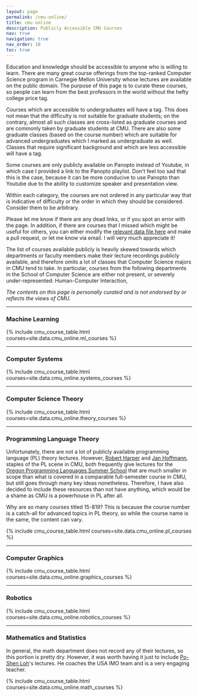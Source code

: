 ```yaml
---
layout: page
permalink: /cmu-online/
title: cmu online
description: Publicly Accessible CMU Courses
nav: true
navigation: true
nav_order: 10
toc: true
---
```

Education and knowledge should be accessible to anyone who is willing to learn.
There are many great course offerings from the top-ranked Computer Science
program in Carnegie Mellon University whose lectures are available on the public
domain. The purpose of this page is to curate these courses, so people can learn
from the best professors in the world without the hefty college price tag.

Courses which are accessible to undergraduates will have a
<span class="badge rounded-pill undergraduate"> </span> tag.
This does not mean that the difficulty is not suitable for graduate students;
on the contrary, almost all such classes are cross-listed as graduate courses
and are commonly taken by graduate students at CMU. There are also some
graduate classes (based on the course number) which are suitable for advanced
undergraduates which I marked as undergraduate as well.
Classes that require significant background and which are less accessible will
have a <span class="badge rounded-pill graduate"> </span> tag.

Some courses are only publicly available on Panopto instead of Youtube, in which
case I provided a link to the Panopto playlist. Don't feel too sad that this is
the case, because it can be more conducive to use Panopto than Youtube due to
the ability to customize speaker and presentation view.

Within each category, the courses are not ordered in any particular
way that is indicative of difficulty or the order in which they
should be considered. Consider them to be arbitrary.

Please let me know if there are any dead links, or if you spot an error with the
page. In addition, if there are courses that I missed which might be useful for
others, you can either modify the [relevant data file
here](https://github.com/fanpu/website/blob/master/_data/cmu_online.yml) and
make a pull request, or let me know via email. I will very much appreciate it!

The list of courses available publicly is heavily skewed towards which
departments or faculty members make their lecture recordings publicly available,
and therefore omits a lot of classes that Computer Science majors in CMU tend to
take. In particular, courses from the following departments in the School of
Computer Science are either not present, or severely under-represented:
Human-Computer Interaction,

*The contents on this page is personally curated and is not endorsed by or reflects the views of CMU.*

---

### Machine Learning

{% include cmu_course_table.html courses=site.data.cmu_online.ml_courses %}

---

### Computer Systems

{% include cmu_course_table.html courses=site.data.cmu_online.systems_courses %}

---

### Computer Science Theory
{% include cmu_course_table.html courses=site.data.cmu_online.theory_courses %}

---

### Programming Language Theory
Unfortunately, there are not a lot of publicly available programming language
(PL) theory lectures. However, [Robert Harper](http://www.cs.cmu.edu/~rwh/) and
[Jan Hoffmann](https://www.cs.cmu.edu/~janh/), staples of the PL scene in CMU,
both frequently give lectures for the [Oregon Programming Languages Summer
School](https://www.cs.uoregon.edu/research/summerschool/) that are much smaller
in scope than what is covered in a comparable full-semester course in CMU, but
still goes through many key ideas nonetheless.  Therefore, I have also decided
to include these resources than not have anything, which would be a shame as
CMU is a powerhouse in PL after all.

Why are so many courses titled 15-819? This is because the course number
is a catch-all for advanced topics in PL theory, so while the course name
is the same, the content can vary.

{% include cmu_course_table.html courses=site.data.cmu_online.pl_courses %}

---

### Computer Graphics
{% include cmu_course_table.html courses=site.data.cmu_online.graphics_courses %}

---

### Robotics
{% include cmu_course_table.html courses=site.data.cmu_online.robotics_courses %}

---
### Mathematics and Statistics
In general, the math department does not record any of their lectures, so
this portion is pretty dry. However, it was worth having it just
to include [Po-Shen Loh](https://www.poshenloh.com/)'s lectures.
He coaches the USA IMO team and is a very engaging teacher.

{% include cmu_course_table.html courses=site.data.cmu_online.math_courses %}